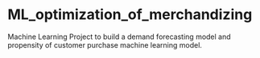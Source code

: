 # ML_optimization_of_merchandizing
Machine Learning Project to build a demand forecasting model and propensity of customer purchase machine learning model.
